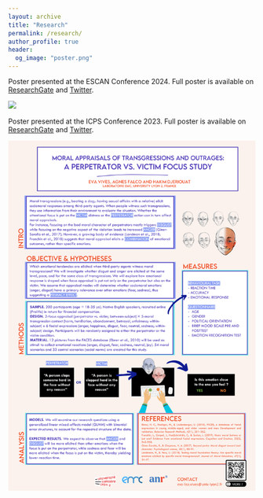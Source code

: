 ```yaml
---
layout: archive
title: "Research"
permalink: /research/
author_profile: true
header:
  og_image: "poster.png"
---
```


Poster presented at the ESCAN Conference 2024. 
Full poster is available on [ResearchGate](https://www.researchgate.net/publication/380813655_Individual_and_collective_decision-making_on_moral_dilemmas_investigated_with_EEG_hyperscanning) 
and [Twitter](https://x.com/Evalisavives/status/1793657428728270986).
   
![](/images/research/poster-escan.png)

Poster presented at the ICPS Conference 2023. 
Full poster is available on [ResearchGate](https://www.researchgate.net/publication/369181792_Moral_Appraisals_of_Transgressions_and_Outrages_A_Perpetrator_vs_Victim_Focus_Study) 
and [Twitter](https://twitter.com/Evalisavives/status/1635324328874250240).
  
![](/images/research/poster-icps.png)